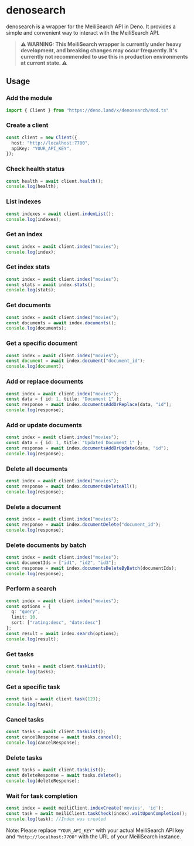 # denosearch
denosearch is a wrapper for the MeiliSearch API in Deno. It provides a simple and convenient way to interact with the MeiliSearch API.

> **⚠️ WARNING: This MeiliSearch wrapper is currently under heavy development, and breaking changes may occur frequently. It's currently not recommended to use this in production environments at current state. ⚠️**

## Usage

### Add the module

```typescript
import { Client } from "https://deno.land/x/denosearch/mod.ts"
```

### Create a client

```typescript
const client = new Client({
  host: "http://localhost:7700",
  apiKey: "YOUR_API_KEY",
});
```

### Check health status

```typescript
const health = await client.health();
console.log(health);
```

### List indexes

```typescript
const indexes = await client.indexList();
console.log(indexes);
```

### Get an index

```typescript
const index = await client.index("movies");
console.log(index);
```

### Get index stats

```typescript
const index = await client.index("movies");
const stats = await index.stats();
console.log(stats);
```

### Get documents

```typescript
const index = await client.index("movies");
const documents = await index.documents();
console.log(documents);
```

### Get a specific document

```typescript
const index = await client.index("movies");
const document = await index.document("document_id");
console.log(document);
```

### Add or replace documents

```typescript
const index = await client.index("movies");
const data = { id: 1, title: "Document 1" };
const response = await index.documentsAddOrReplace(data, "id");
console.log(response);
```

### Add or update documents

```typescript
const index = await client.index("movies");
const data = { id: 1, title: "Updated Document 1" };
const response = await index.documentsAddOrUpdate(data, "id");
console.log(response);
```

### Delete all documents

```typescript
const index = await client.index("movies");
const response = await index.documentsDeleteAll();
console.log(response);
```

### Delete a document

```typescript
const index = await client.index("movies");
const response = await index.documentDelete("document_id");
console.log(response);
```

### Delete documents by batch

```typescript
const index = await client.index("movies");
const documentIds = ["id1", "id2", "id3"];
const response = await index.documentsDeleteByBatch(documentIds);
console.log(response);
```

### Perform a search

```typescript
const index = await client.index("movies");
const options = { 
  q: "query", 
  limit: 10, 
  sort: ["rating:desc", "date:desc"] 
};
const result = await index.search(options);
console.log(result);
```

### Get tasks

```typescript
const tasks = await client.taskList();
console.log(tasks);
```

### Get a specific task

```typescript
const task = await client.task(123);
console.log(task);
```

### Cancel tasks

```typescript
const tasks = await client.taskList();
const cancelResponse = await tasks.cancel();
console.log(cancelResponse);
```

### Delete tasks

```typescript
const tasks = await client.taskList();
const deleteResponse = await tasks.delete();
console.log(deleteResponse);
```

### Wait for task completion

```typescript
const index = await meiliClient.indexCreate('movies', 'id');
const task = await meiliClient.taskCheck(index).waitUponCompletion();
console.log(task); //Index was created
```

Note: Please replace `"YOUR_API_KEY"` with your actual MeiliSearch API key and `"http://localhost:7700"` with the URL of your MeiliSearch instance.